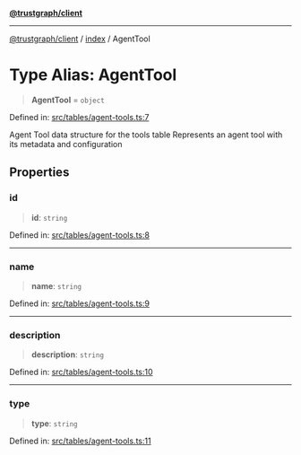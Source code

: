 [**@trustgraph/client**](../../README.md)

***

[@trustgraph/client](../../README.md) / [index](../README.md) / AgentTool

# Type Alias: AgentTool

> **AgentTool** = `object`

Defined in: [src/tables/agent-tools.ts:7](https://github.com/trustgraph-ai/trustgraph-ts-client/blob/4700024d623d01d40c50072d60c021f3b6c60b54/src/tables/agent-tools.ts#L7)

Agent Tool data structure for the tools table
Represents an agent tool with its metadata and configuration

## Properties

### id

> **id**: `string`

Defined in: [src/tables/agent-tools.ts:8](https://github.com/trustgraph-ai/trustgraph-ts-client/blob/4700024d623d01d40c50072d60c021f3b6c60b54/src/tables/agent-tools.ts#L8)

***

### name

> **name**: `string`

Defined in: [src/tables/agent-tools.ts:9](https://github.com/trustgraph-ai/trustgraph-ts-client/blob/4700024d623d01d40c50072d60c021f3b6c60b54/src/tables/agent-tools.ts#L9)

***

### description

> **description**: `string`

Defined in: [src/tables/agent-tools.ts:10](https://github.com/trustgraph-ai/trustgraph-ts-client/blob/4700024d623d01d40c50072d60c021f3b6c60b54/src/tables/agent-tools.ts#L10)

***

### type

> **type**: `string`

Defined in: [src/tables/agent-tools.ts:11](https://github.com/trustgraph-ai/trustgraph-ts-client/blob/4700024d623d01d40c50072d60c021f3b6c60b54/src/tables/agent-tools.ts#L11)
